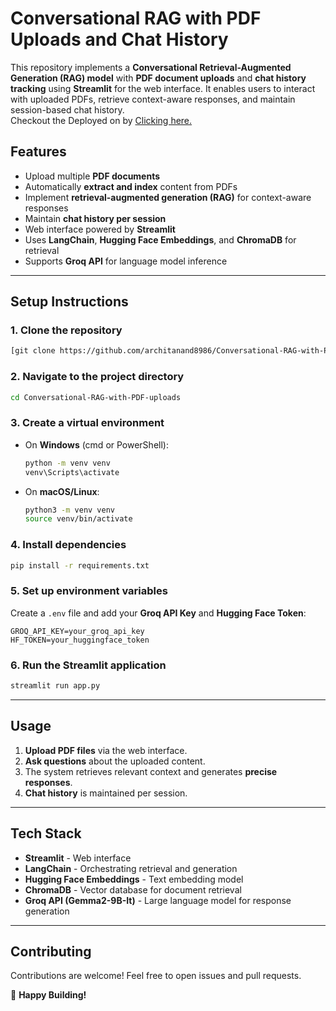 # **Conversational RAG with PDF Uploads and Chat History**

This repository implements a **Conversational Retrieval-Augmented Generation (RAG) model** with **PDF document uploads** and **chat history tracking** using **Streamlit** for the web interface. It enables users to interact with uploaded PDFs, retrieve context-aware responses, and maintain session-based chat history.
<br>Checkout the Deployed on by <a href = "https://pdftalk-conversational-rag-using-langchain-8pyyc7gkupynhn9znzl.streamlit.app/">Clicking here. </a>

## **Features**
- Upload multiple **PDF documents**
- Automatically **extract and index** content from PDFs
- Implement **retrieval-augmented generation (RAG)** for context-aware responses
- Maintain **chat history per session**
- Web interface powered by **Streamlit**
- Uses **LangChain**, **Hugging Face Embeddings**, and **ChromaDB** for retrieval
- Supports **Groq API** for language model inference

---

## **Setup Instructions**

### **1. Clone the repository**  
```bash
[git clone https://github.com/architanand8986/Conversational-RAG-with-PDF-uploads.git](https://github.com/architanand8986/Conversational-RAG-with-PDF-uploads.git)
```

### **2. Navigate to the project directory**  
```bash
cd Conversational-RAG-with-PDF-uploads
```

### **3. Create a virtual environment**  
- On **Windows** (cmd or PowerShell):  
  ```bash
  python -m venv venv
  venv\Scripts\activate
  ```  
- On **macOS/Linux**:  
  ```bash
  python3 -m venv venv
  source venv/bin/activate
  ```  

### **4. Install dependencies**  
```bash
pip install -r requirements.txt
```

### **5. Set up environment variables**  
Create a `.env` file and add your **Groq API Key** and **Hugging Face Token**:
```
GROQ_API_KEY=your_groq_api_key
HF_TOKEN=your_huggingface_token
```

### **6. Run the Streamlit application**  
```bash
streamlit run app.py
```

---

## **Usage**
1. **Upload PDF files** via the web interface.
2. **Ask questions** about the uploaded content.
3. The system retrieves relevant context and generates **precise responses**.
4. **Chat history** is maintained per session.

---

## **Tech Stack**
- **Streamlit** - Web interface
- **LangChain** - Orchestrating retrieval and generation
- **Hugging Face Embeddings** - Text embedding model
- **ChromaDB** - Vector database for document retrieval
- **Groq API (Gemma2-9B-It)** - Large language model for response generation

---


## **Contributing**
Contributions are welcome! Feel free to open issues and pull requests.

🚀 **Happy Building!**

